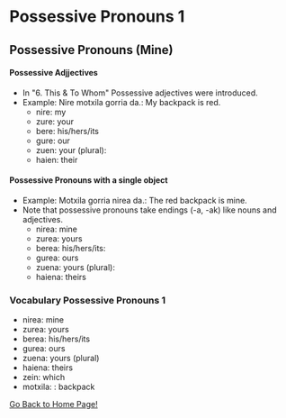 # ​Possessive Pronouns 1
##  Possessive Pronouns (Mine)

#### Possessive Adjjectives
* In "6. This & To Whom" Possessive adjectives were introduced.
* Example: Nire motxila gorria da.: My backpack is red.
    * nire: my
    * zure: your
    * bere: his/hers/its
    * gure: our
    * zuen: your (plural):
    * haien: their

#### Possessive Pronouns with a single object
* Example: Motxila gorria nirea da.: The red backpack is mine.
* Note that possessive pronouns take endings (-a, -ak) like nouns and adjectives.
    * nirea: mine
    * zurea: yours
    * berea: his/hers/its:
    * gurea: ours
    * zuena: yours (plural):
    * haiena: theirs

### Vocabulary Possessive Pronouns 1
* nirea: mine
* zurea: yours
* berea: his/hers/its
* gurea: ours
* zuena: yours (plural)
* haiena: theirs
* zein: which
* motxila: : backpack

[ Go Back to Home Page!](..)

